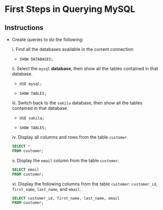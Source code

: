 # First Steps in Querying MySQL

## Instructions

* Create queries to do the following:

  i. Find all the databases available in the current connection

  * `SHOW DATABASES;`

  ii. Select the `mysql` **database**, then show all the tables contained in that database.

  * `USE mysql;`

  * `SHOW TABLES;`

  iii. Switch back to the `sakila` database, then show all the tables contained in that database.

  * `USE sakila;`

  * `SHOW TABLES;` 

  iv. Display all columns and rows from the table `customer`. 

  ```sql
  SELECT *
  FROM customer;
  ```

  v. Display the `email` column from the table `customer`.

  ```sql
  SELECT email
  FROM customer;
  ```

  vi. Display the following columns from the table `customer`: `customer_id`, `first_name`, `last_name`, and `email`. 

  ```sql
  SELECT customer_id, first_name, last_name, email
  FROM customer;
  ```
